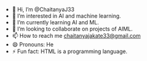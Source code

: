 - 👋 Hi, I’m @ChaitanyaJ33
- 👀 I’m interested in AI and machine learning.
- 🌱 I’m currently learning AI and ML.
- 💞️ I’m looking to collaborate on projects of AIML.
- 📫 How to reach me chaitanyajakate33@gmail.com
- 😄 Pronouns: He
- ⚡ Fun fact: HTML is a programming language.


